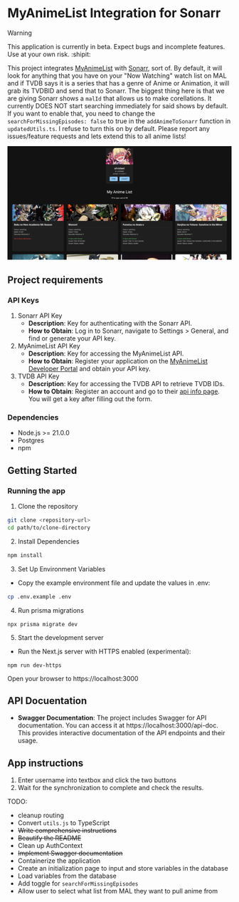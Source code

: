 # MyAnimeList Integration for Sonarr


> [!WARNING] 
> This application is currently in beta. Expect bugs and incomplete features. Use at your own risk. :shipit:

This project integrates [MyAnimeList](https://myanimelist.org/) with [Sonarr](https://sonarr.tv/), sort of. By default, it will look for anything that you have on your "Now Watching" watch list on MAL and if TVDB says it is a series that has a genre of Anime or Animation, it will grab its TVDBID and send that to Sonarr. The biggest thing here is that we are giving Sonarr shows a `malId` that allows us to make corellations. It currently DOES NOT start searching immediately for said shows by default. If you want to enable that, you need to change the `searchForMissingEpisodes: false` to true in the `addAnimeToSonarr` function in `updatedUtils.ts`. I refuse to turn this on by default. Please report any issues/feature requests and lets extend this to all anime lists!

![Project Screenshot](assets/screenshot.png)

## Project requirements
### API Keys
1. Sonarr API Key
    -  **Description**: Key for authenticating with the Sonarr API.
    - **How to Obtain**: Log in to Sonarr, navigate to Settings > General, and find or generate your API key.
2. MyAnimeList API Key
    -  **Description**: Key for accessing the MyAnimeList API.
    - **How to Obtain**: Register your application on the [MyAnimeList Developer Portal](https://myanimelist.net/apiconfig) and obtain your API key.
3. TVDB API Key
    -  **Description**: Key for accessing the TVDB API to retrieve TVDB IDs.
    - **How to Obtain**: Register an account and go to their [api info page](https://thetvdb.com/api-information). You will get a key after filling out the form.
### Dependencies
- Node.js >= 21.0.0
- Postgres
- npm

## Getting Started
### Running the app

1. Clone the repository
```bash
git clone <repository-url>
cd path/to/clone-directory
```
2. Install Dependencies
```bash
npm install
```
3. Set Up Environment Variables
- Copy the example environment file and update the values in .env:
```bash
cp .env.example .env
```
4. Run prisma migrations
```
npx prisma migrate dev
```
5. Start the development server
- Run the Next.js server with HTTPS enabled (experimental):
```
npm run dev-https
```
Open your browser to https://localhost:3000

## API Docuentation
- **Swagger Documentation**: The project includes Swagger for API documentation. You can access it at https://localhost:3000/api-doc. This provides interactive documentation of the API endpoints and their usage.

## App instructions
1. Enter username into textbox and click the two buttons
2. Wait for the synchronization to complete and check the results.


TODO:
- cleanup routing
- Convert `utils.js` to TypeScript
- ~~Write comprehensive instructions~~
- ~~Beautify the README~~
- Clean up AuthContext
- ~~Implement Swagger documentation~~
- Containerize the application
- Create an initialization page to input and store variables in the database
- Load variables from the database
- Add toggle for `searchForMissingEpisodes`
- Allow user to select what list from MAL they want to pull anime from